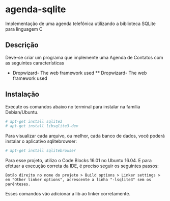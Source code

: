 # agenda-sqlite
Implementação de uma agenda telefônica utilizando a biblioteca SQLite para linguagem C

## Descrição
Deve-se criar um programa que implemente uma Agenda de Contatos com as seguintes características

- Dropwizard- The web framework used
** Dropwizard- The web framework used

## Instalação
Execute os comandos abaixo no terminal para instalar na família Debian/Ubuntu.

```sh
# apt-get install sqlite3
# apt-get install libsqlite3-dev
```

Para visualizar cada arquivo, ou melhor, cada banco de dados, você poderá instalar o aplicativo sqlitebrowser:

```sh
# apt-get install sqlitebrowser
```

Para esse projeto, utilizo o Code Blocks 16.01 no Ubuntu 16.04. E para efetuar a execução correta da IDE, é preciso seguir os seguintes passos:

	Botão direito no nome do projeto > Build options > Linker settings > em "Other linker options", acrescente a linha "-lsqlite3" sem os parênteses.

Esses comandos vão adicionar a lib ao linker corretamente.

